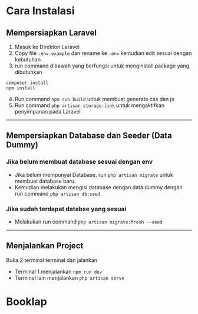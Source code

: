 # Cara Instalasi

## Mempersiapkan Laravel

1. Masuk ke Direktori Laravel
2. Copy file `.env.example` dan rename ke `.env` kemudian edit sesuai dengan kebutuhan
3. run command dibawah yang berfungsi untuk menginstall package yang dibutuhkan

```
composer install
npm install
```
4. Run command `npm run build` untuk membuat generate css dan js
5. Run command `php artisan storage:link` untuk mengaktifkan penyimpanan pada Laravel
---
## Mempersiapkan Database dan Seeder (Data Dummy)
### Jika belum membuat database sesuai dengan env
- Jika belum mempunyai Database, run `php artisan migrate` untuk membuat database baru
- Kemudian melakukan mengisi database dengan data dummy dengan run command `php artisan db:seed`

### Jika sudah terdapat databse yang sesuai
- Melakukan run command `php artisan migrate:fresh --seed`
---
## Menjalankan Project
Buka 2 terminal terminal dan jalankan
- Terminal 1 menjalankan `npm run dev`
- Terminal lain menjalankan `php artisan serve`
# Booklap
